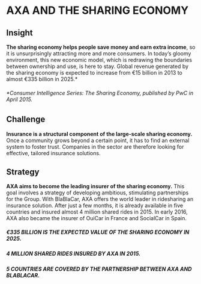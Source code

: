 # AXA AND THE SHARING ECONOMY

## Insight

**The sharing economy helps people save money and earn extra income**, so it is unsurprisingly attracting more and more consumers. In today’s gloomy environment, this new economic model, which is redrawing the boundaries between ownership and use, is here to stay. Global revenue generated by the sharing economy is expected to increase from €15 billion in 2013 to almost €335 billion in 2025.\*

###### \*Consumer Intelligence Series: The Sharing Economy, published by PwC in April 2015.

## Challenge

**Insurance is a structural component of the large-scale sharing economy.** Once a community grows beyond a certain point, it has to find an external system to foster trust. Companies in the sector are therefore looking for effective, tailored insurance solutions.

## Strategy

**AXA aims to become the leading insurer of the sharing economy.** This goal involves a strategy of developing ambitious, stimulating partnerships for the Group. With BlaBlaCar, AXA offers the world leader in ridesharing an insurance solution. After just a few months, it is already available in five countries and insured almost 4 million shared rides in 2015. In early 2016, AXA also became the insurer of OuiCar in France and SocialCar in Spain.

##### €335 BILLION IS THE EXPECTED VALUE OF THE SHARING ECONOMY IN 2025.

##### 4 MILLION SHARED RIDES INSURED BY AXA IN 2015.

##### 5 COUNTRIES ARE COVERED BY THE PARTNERSHIP BETWEEN AXA AND BLABLACAR.
